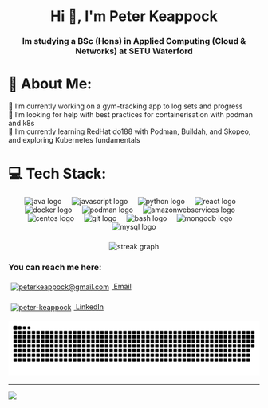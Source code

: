 <h1 align="center">Hi 👋, I'm Peter Keappock</h1>
<h3 align="center">Im studying a BSc (Hons) in Applied Computing (Cloud & Networks) at SETU Waterford</h3>

# 💫 About Me:
🔭 I’m currently working on a gym-tracking app to log sets and progress  <br>🤝 I’m looking for help with best practices for containerisation with podman and k8s  <br>🌱 I’m currently learning RedHat do188 with Podman, Buildah, and Skopeo, and exploring Kubernetes fundamentals  


# 💻 Tech Stack:
<div align="center">
  <img src="https://skillicons.dev/icons?i=java" height="60" alt="java logo"  />
  <img width="12" />
  <img src="https://skillicons.dev/icons?i=js" height="60" alt="javascript logo"  />
  <img width="12" />
  <img src="https://skillicons.dev/icons?i=py" height="60" alt="python logo"  />
  <img width="12" />
  <img src="https://skillicons.dev/icons?i=react" height="60" alt="react logo"  />
  <img width="12" />
  <img src="https://skillicons.dev/icons?i=docker" height="60" alt="docker logo"  />
  <img width="12" />
  <img src="https://cdn.jsdelivr.net/gh/devicons/devicon/icons/podman/podman-original.svg" height="60" alt="podman logo"  />
  <img width="12" />
  <img src="https://skillicons.dev/icons?i=aws" height="60" alt="amazonwebservices logo"  />
  <img width="12" />
  <img src="https://cdn.jsdelivr.net/gh/devicons/devicon/icons/centos/centos-original.svg" height="60" alt="centos logo"  />
  <img width="12" />
  <img src="https://skillicons.dev/icons?i=git" height="60" alt="git logo"  />
  <img width="12" />
  <img src="https://skillicons.dev/icons?i=bash" height="60" alt="bash logo"  />
  <img width="12" />
  <img src="https://skillicons.dev/icons?i=mongodb" height="60" alt="mongodb logo"  />
  <img width="12" />
  <img src="https://cdn.jsdelivr.net/gh/devicons/devicon/icons/mysql/mysql-original.svg" height="60" alt="mysql logo"  />
</div>

###

<div align="center">
 <img src="https://streak-stats.demolab.com?user=peterk04&locale=en&mode=daily&theme=dracula&hide_border=false&border_radius=5&order=3" height="150" alt="streak graph"  />
</div>

### You can reach me here:
<p>
    <a href="mailto:peterkeappock@gmail.com" target="blank">
        <img src="https://img.icons8.com/fluency/48/000000/gmail.png" alt="peterkeappock@gmail.com" height="30" style="vertical-align:middle; margin:5px"/>
        Email
    </a>
</p>
<p>
    <a href="https://www.linkedin.com/in/peter-keappock/" target="blank">
        <img src="https://img.icons8.com/fluency/48/000000/linkedin.png" alt="peter-keappock" height="30" style="vertical-align:middle; margin:5px"/>
        LinkedIn
    </a>
</p>

![snake gif](https://github.com/Peterk04/Peterk04/blob/output/github-snake-dark.svg)


---
[![](https://visitcount.itsvg.in/api?id=Peterk04&icon=0&color=0)](https://visitcount.itsvg.in)




